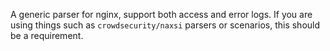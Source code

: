 A generic parser for nginx, support both access and error logs.
If you are using things such as `crowdsecurity/naxsi` parsers or scenarios, this should be a requirement.
